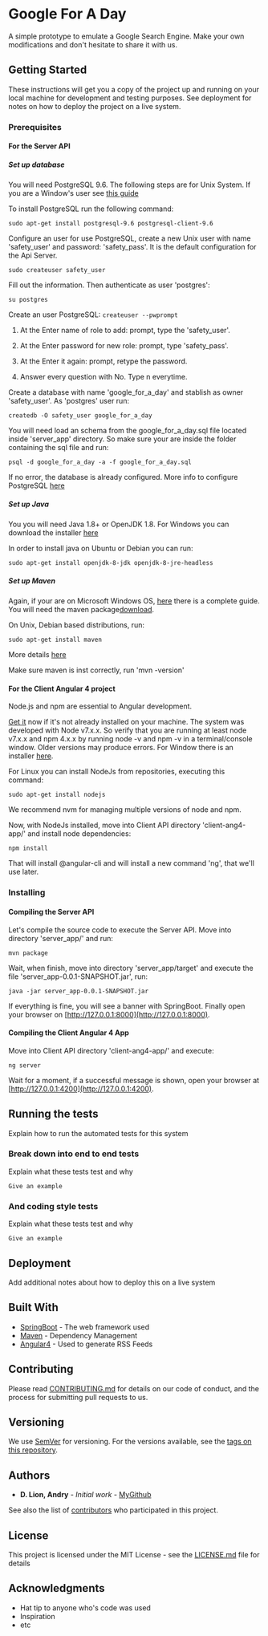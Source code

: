 # Google For A Day

A simple prototype to emulate a Google Search Engine. Make your own modifications and don't hesitate to share it with us.

## Getting Started

These instructions will get you a copy of the project up and running on your local machine for development and testing purposes. See deployment for notes on how to deploy the project on a live system.

### Prerequisites

#### For the Server API

##### Set up database
You will need PostgreSQL 9.6. 
The following steps are for Unix System. If you are a Window's user see [this guide](https://confluence.atlassian.com/display/CONF30/Database+Setup+for+PostgreSQL+on+Windows)

To install PostgreSQL run the following command:

```sudo apt-get install postgresql-9.6 postgresql-client-9.6 ```

Configure an user for use PostgreSQL, create a new Unix user with name 'safety_user' and password: 'safety_pass'. It is the default configuration for the Api Server.

```sudo createuser safety_user```

Fill out the information. Then authenticate as user 'postgres':

```
su postgres
```

Create an user PostgreSQL:
```createuser --pwprompt```

1. At the Enter name of role to add: prompt, type the 'safety_user'.

2. At the Enter password for new role: prompt, type 'safety_pass'.

3. At the Enter it again: prompt, retype the password.

5. Answer every question with No. Type n everytime.

Create a database with name 'google_for_a_day' and stablish as owner 'safety_user'. As 'postgres' user run:

```createdb -O safety_user google_for_a_day```

You will need load an schema from the google_for_a_day.sql file located inside 'server_app' directory. So make sure your are inside the folder containing the sql file and run:

```psql -d google_for_a_day -a -f google_for_a_day.sql```

If no error, the database is already configured. More info to configure PostgreSQL [here](https://www.a2hosting.com/kb/developer-corner/postgresql/managing-postgresql-databases-and-users-from-the-command-line)

##### Set up Java
You you will need Java 1.8+ or OpenJDK 1.8. For Windows you can download the installer [here](http://www.oracle.com/technetwork/java/javase/downloads/jre8-downloads-2133155.html)

In order to install java on Ubuntu or Debian you can run:

```sudo apt-get install openjdk-8-jdk openjdk-8-jre-headless```

##### Set up Maven
Again, if your are on Microsoft Windows OS, [here](https://maven.apache.org/guides/getting-started/windows-prerequisites.html) there is a complete guide. 
You will need the maven package[download](http://www-eu.apache.org/dist/maven/maven-3/3.5.2/binaries/apache-maven-3.5.2-bin.zip).

On Unix, Debian based distributions, run:

```sudo apt-get install maven```

More details [here](https://www.mkyong.com/maven/how-to-install-maven-in-ubuntu/)

Make sure maven is inst correctly, run 'mvn -version'


#### For the Client Angular 4 project

Node.js and npm are essential to Angular development. 

[Get it](https://nodejs.org/download/release/) now if it's not already installed on your machine. The system was developed with Node v7.x.x.
So verify that you are running at least node v7.x.x and npm 4.x.x by running node -v and npm -v in a terminal/console window. Older versions may produce errors.
For Window there is an installer [here](https://nodejs.org/en/download/).

For Linux you can install NodeJs from repositories, executing this command:

```sudo apt-get install nodejs```

We recommend nvm for managing multiple versions of node and npm.

Now, with NodeJs installed, move into Client API directory 'client-ang4-app/' and install node dependencies:

```npm install```

That will install @angular-cli and will install a new command 'ng', that we'll use later.

### Installing

#### Compiling the Server API
Let's compile the source code to execute the Server API. Move into directory 'server_app/' and run:

```mvn package```

Wait, when finish, move into directory 'server_app/target' and execute the file 'server_app-0.0.1-SNAPSHOT.jar', run:

```java -jar server_app-0.0.1-SNAPSHOT.jar```

If everything is fine, you will see a banner with SpringBoot. Finally open your browser on [http://127.0.0.1:8000](http://127.0.0.1:8000).

#### Compiling the Client Angular 4 App

Move into Client API directory 'client-ang4-app/' and execute:

```ng server```

Wait for a moment, if a successful message is shown, open your browser at [http://127.0.0.1:4200](http://127.0.0.1:4200).

## Running the tests

Explain how to run the automated tests for this system

### Break down into end to end tests

Explain what these tests test and why

```
Give an example
```

### And coding style tests

Explain what these tests test and why

```
Give an example
```

## Deployment

Add additional notes about how to deploy this on a live system

## Built With

* [SpringBoot](http://www.dropwizard.io/1.0.2/docs/) - The web framework used
* [Maven](https://maven.apache.org/) - Dependency Management
* [Angular4](https://rometools.github.io/rome/) - Used to generate RSS Feeds

## Contributing

Please read [CONTRIBUTING.md](https://gist.github.com/PurpleBooth/b24679402957c63ec426) for details on our code of conduct, and the process for submitting pull requests to us.

## Versioning

We use [SemVer](http://semver.org/) for versioning. For the versions available, see the [tags on this repository](https://github.com/your/project/tags). 

## Authors

* **D. Lion, Andry** - *Initial work* - [MyGithub](https://github.com/addl)

See also the list of [contributors](https://github.com/your/project/contributors) who participated in this project.

## License

This project is licensed under the MIT License - see the [LICENSE.md](LICENSE.md) file for details

## Acknowledgments

* Hat tip to anyone who's code was used
* Inspiration
* etc
